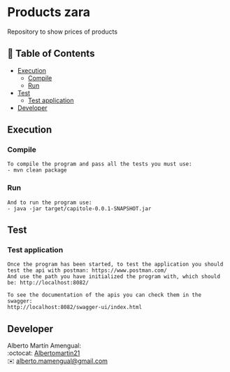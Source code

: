 # Products zara
Repository to show prices of products

## :open_book: Table of Contents

- [Execution](#execution)
    - [Compile](#compile)
    - [Run](#run)
- [Test](#test)
    - [Test application](#test_application)
- [Developer](#developer)  
## Execution

### Compile
```
To compile the program and pass all the tests you must use:
- mvn clean package
```

### Run
```
And to run the program use:
- java -jar target/capitole-0.0.1-SNAPSHOT.jar
```

## Test
### Test application
```
Once the program has been started, to test the application you should test the api with postman: https://www.postman.com/
And use the path you have initialized the program with, which should be: http://localhost:8082/

To see the documentation of the apis you can check them in the swagger:
http://localhost:8082/swagger-ui/index.html
```


## Developer
Alberto Martín Amengual:  
:octocat: [Albertomartin21](https://github.com/Albertomartin21)  
:envelope: alberto.mamengual@gmail.com 
